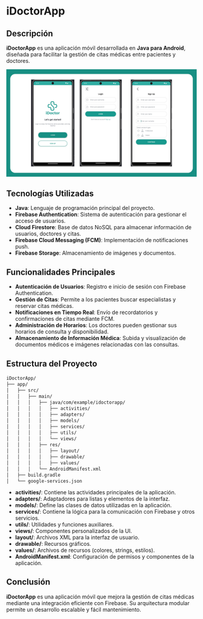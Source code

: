 # iDoctorApp

## Descripción

**iDoctorApp** es una aplicación móvil desarrollada en **Java para Android**, diseñada para facilitar la gestión de citas médicas entre pacientes y doctores.

![Vista previa de aplicación mobile](iDoctorApp/documents_images/idoctor.jpg)

## Tecnologías Utilizadas

- **Java**: Lenguaje de programación principal del proyecto.
- **Firebase Authentication**: Sistema de autenticación para gestionar el acceso de usuarios.
- **Cloud Firestore**: Base de datos NoSQL para almacenar información de usuarios, doctores y citas.
- **Firebase Cloud Messaging (FCM)**: Implementación de notificaciones push.
- **Firebase Storage**: Almacenamiento de imágenes y documentos.

## Funcionalidades Principales

- **Autenticación de Usuarios**: Registro e inicio de sesión con Firebase Authentication.
- **Gestión de Citas**: Permite a los pacientes buscar especialistas y reservar citas médicas.
- **Notificaciones en Tiempo Real**: Envío de recordatorios y confirmaciones de citas mediante FCM.
- **Administración de Horarios**: Los doctores pueden gestionar sus horarios de consulta y disponibilidad.
- **Almacenamiento de Información Médica**: Subida y visualización de documentos médicos e imágenes relacionadas con las consultas.

## Estructura del Proyecto

```
iDoctorApp/
├── app/
│   ├── src/
│   │   ├── main/
│   │   │   ├── java/com/example/idoctorapp/
│   │   │   │   ├── activities/
│   │   │   │   ├── adapters/
│   │   │   │   ├── models/
│   │   │   │   ├── services/
│   │   │   │   ├── utils/
│   │   │   │   └── views/
│   │   │   ├── res/
│   │   │   │   ├── layout/
│   │   │   │   ├── drawable/
│   │   │   │   ├── values/
│   │   │   └── AndroidManifest.xml
│   ├── build.gradle
│   └── google-services.json
```

- **activities/**: Contiene las actividades principales de la aplicación.
- **adapters/**: Adaptadores para listas y elementos de la interfaz.
- **models/**: Define las clases de datos utilizadas en la aplicación.
- **services/**: Contiene la lógica para la comunicación con Firebase y otros servicios.
- **utils/**: Utilidades y funciones auxiliares.
- **views/**: Componentes personalizados de la UI.
- **layout/**: Archivos XML para la interfaz de usuario.
- **drawable/**: Recursos gráficos.
- **values/**: Archivos de recursos (colores, strings, estilos).
- **AndroidManifest.xml**: Configuración de permisos y componentes de la aplicación.

## Conclusión

**iDoctorApp** es una aplicación móvil que mejora la gestión de citas médicas mediante una integración eficiente con Firebase. Su arquitectura modular permite un desarrollo escalable y fácil mantenimiento.